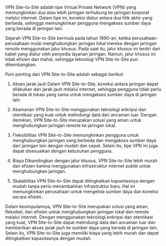VPN Site-to-Site adalah tipe Virtual Private Network (VPN) yang memungkinkan dua atau lebih jaringan terhubung ke jaringan korporat melalui internet. Dalam tipe ini, koneksi diatur antara dua titik akhir yang berbeda, sehingga memungkinkan pengguna mengakses sumber daya yang berada di jaringan lain.

Sejarah VPN Site-to-Site bermula pada tahun 1990-an, ketika perusahaan-perusahaan mulai menghubungkan jaringan lokal mereka dengan jaringan remote menggunakan jalur khusus. Pada saat itu, jalur khusus ini terdiri dari kabel yang diatur oleh penyedia layanan jaringan. Namun, jalur khusus ini tidak efisien dan mahal, sehingga teknologi VPN Site-to-Site pun dikembangkan.

Poin penting dari VPN Site-to-Site adalah sebagai berikut:

1.  Akses jarak jauh Dalam VPN Site-to-Site, koneksi antara jaringan dapat dilakukan dari jarak jauh melalui internet, sehingga pengguna tidak perlu berada di lokasi yang sama untuk mengakses sumber daya di jaringan lain.
    
2.  Keamanan VPN Site-to-Site menggunakan teknologi enkripsi dan otentikasi yang kuat untuk melindungi data dari ancaman luar. Dengan demikian, VPN Site-to-Site merupakan solusi yang aman untuk menghubungkan jaringan remote ke jaringan lokal.
    
3.  Fleksibilitas VPN Site-to-Site memungkinkan pengguna untuk menghubungkan jaringan yang berbeda dan mengakses sumber daya dari jaringan lain dengan mudah dan cepat. Selain itu, tipe VPN ini juga dapat disesuaikan dengan kebutuhan pengguna.
    
4.  Biaya Dibandingkan dengan jalur khusus, VPN Site-to-Site lebih murah dan efisien karena menggunakan infrastruktur internet publik untuk menghubungkan jaringan.
    
5.  Skalabilitas VPN Site-to-Site dapat ditingkatkan kapasitasnya dengan mudah tanpa perlu menambahkan infrastruktur baru. Hal ini memungkinkan perusahaan untuk mengelola sumber daya dan koneksi secara efisien.
    

Dalam kesimpulannya, VPN Site-to-Site merupakan solusi yang aman, fleksibel, dan efisien untuk menghubungkan jaringan lokal dan remote melalui internet. Dengan menggunakan teknologi enkripsi dan otentikasi yang kuat, VPN Site-to-Site dapat melindungi data dari ancaman luar dan memberikan akses jarak jauh ke sumber daya yang berada di jaringan lain. Selain itu, VPN Site-to-Site juga memiliki biaya yang lebih murah dan dapat ditingkatkan kapasitasnya dengan mudah.